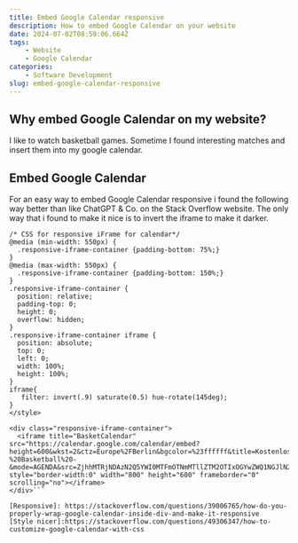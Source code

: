```yaml
---
title: Embed Google Calendar responsive
description: How to embed Google Calendar on your website
date: 2024-07-02T08:59:06.664Z
tags:
    - Website
    - Google Calendar
categories:
    - Software Development
slug: embed-google-calendar-responsive
---
```

## Why embed Google Calendar on my website?
I like to watch basketball games. Sometime I found interesting matches and insert them into my google calendar. 

## Embed Google Calendar

For an easy way to embed Google Calendar responsive i found the following way better than like ChatGPT & Co. on the Stack Overflow website. 
The only way that i found to make it nice is to invert the iframe to make it darker. 


```<style>
/* CSS for responsive iFrame for calendar*/
@media (min-width: 550px) {
  .responsive-iframe-container {padding-bottom: 75%;}
}
@media (max-width: 550px) {
  .responsive-iframe-container {padding-bottom: 150%;}
}
.responsive-iframe-container {
  position: relative;
  padding-top: 0;
  height: 0;
  overflow: hidden;
}
.responsive-iframe-container iframe {
  position: absolute;
  top: 0;
  left: 0;
  width: 100%;
  height: 100%;
}
iframe{
   filter: invert(.9) saturate(0.5) hue-rotate(145deg);
}
</style>

<div class="responsive-iframe-container">
  <iframe title="BasketCalendar" src="https://calendar.google.com/calendar/embed?height=600&wkst=2&ctz=Europe%2FBerlin&bgcolor=%23ffffff&title=Kostenlose%20Livestreams%20-%20Basketball%20-&mode=AGENDA&src=ZjhhMTRjNDAzN2Q5YWI0MTFmOTNmMTllZTM2OTIxOGYwZWQ1NGJlN2MyZDg4ZGVhZjA5ZDZiNzZmYmU3MmU3ZkBncm91cC5jYWxlbmRhci5nb29nbGUuY29t&color=%23D81B60" style="border-width:0" width="800" height="600" frameborder="0" scrolling="no"></iframe>
</div>```

[Responsive]: https://stackoverflow.com/questions/39006765/how-do-you-properly-wrap-google-calendar-inside-div-and-make-it-responsive
[Style nicer]:https://stackoverflow.com/questions/49306347/how-to-customize-google-calendar-with-css
